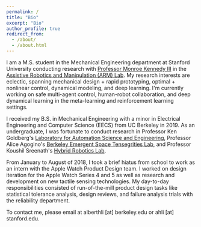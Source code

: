 ```yaml
---
permalink: /
title: "Bio"
excerpt: "Bio"
author_profile: true
redirect_from:
  - /about/
  - /about.html
---
```


I am a M.S. student in the Mechanical Engineering department at Stanford University conducting research with [Professor Monroe Kennedy III](https://monroekennedy3.com/) in the [Assistive Robotics and Manipulation (ARM) Lab](https://arm.stanford.edu/). My research interests are eclectic, spanning mechanical design + rapid prototyping, optimal + nonlinear control, dynamical modeling, and deep learning. I'm currently working on safe multi-agent control, human-robot collaboration, and deep dynamical learning in the meta-learning and reinforcement learning settings.

I received my B.S. in Mechanical Engineering with a minor in Electrical Engineering and Computer Science (EECS) from UC Berkeley in 2019. As an undergraduate, I was fortunate to conduct research in Professor Ken Goldberg's [Laboratory for Automation Science and Engineering](http://autolab.berkeley.edu/), Professor Alice Agogino's [Berkeley Emergent Space Tensegrities Lab](https://best.berkeley.edu/), and Professor Koushil Sreenath's [Hybrid Robotics Lab](https://hybrid-robotics.berkeley.edu/).

From January to August of 2018, I took a brief hiatus from school to work as an intern with the Apple Watch Product Design team. I worked on design iteration for the Apple Watch Series 4 and 5 as well as research and development on new tactile sensing technologies. My day-to-day responsibilities consisted of run-of-the-mill product design tasks like statistical tolerance analysis, design reviews, and failure analysis trials with the reliability department.

To contact me, please email at alberthli [at] berkeley.edu or ahli [at] stanford.edu.

